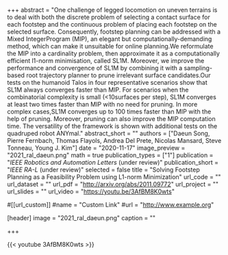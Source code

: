 +++
abstract = "One challenge of legged locomotion on uneven terrains is to deal with both the discrete problem of selecting a contact surface for each footstep and the continuous problem of placing each footstep on the selected surface. Consequently, footstep planning can be addressed with a Mixed IntegerProgram (MIP), an elegant but computationally-demanding method, which can make it unsuitable for online planning.We reformulate the MIP into a cardinality problem, then approximate it as a computationally efficient l1-norm minimisation, called SL1M. Moreover, we improve the performance and convergence of SL1M by combining it with a sampling-based root trajectory planner to prune irrelevant surface candidates.Our tests on the humanoid Talos in four representative scenarios show that SL1M always converges faster than MIP. For scenarios when the combinatorial complexity is small (<10surfaces per step), SL1M converges at least two times faster than MIP with no need for pruning. In more complex cases,SL1M converges up to 100 times faster than MIP with the help of pruning. Moreover, pruning can also improve the MIP computation time. The versatility of the framework is shown with additional tests on the quadruped robot ANYmal."
abstract_short = ""
authors = ["Daeun Song, Pierre Fernbach, Thomas Flayols, Andrea Del Prete, Nicolas Mansard, Steve Tonneau, Young J. Kim"]
date = "2020-11-17"
image_preview = "2021_ral_daeun.png"
math = true
publication_types = ["1"]
publication = "*IEEE Robotics and Automation Letters* (under review)"
publication_short = "*IEEE RA-L* (under review)"
selected = false
title = "Solving Footstep Planning as a Feasibility Problem using L1-norm Minimization"
url_code = ""
url_dataset = ""
url_pdf = "http://arxiv.org/abs/2011.09772"
url_project = ""
url_slides = ""
url_video = "https://youtu.be/3AfBM8K0wts"

#[[url_custom]]
#name = "Custom Link"
#url = "http://www.example.org"

[header]
image = "2021_ral_daeun.png"
caption = ""

+++

{{< youtube 3AfBM8K0wts >}}
